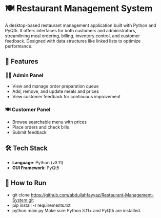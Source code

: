 # 🍽️ Restaurant Management System
A desktop-based restaurant management application built with Python and PyQt5. It offers interfaces for both customers and administrators, streamlining meal ordering, billing, inventory control, and customer feedback. Designed with data structures like linked lists to optimize performance.

## 🚀 Features
### 👨‍🍳 Admin Panel
- View and manage order preparation queue
- Add, remove, and update meals and prices
- View customer feedback for continuous improvement

### 🍽️ Customer Panel
- Browse searchable menu with prices
- Place orders and check bills
- Submit feedback

## 🛠 Tech Stack
- **Language**: Python (v3.11)
- **GUI Framework**: PyQt5

## 📁 How to Run
- git clone https://github.com/abdullahfayyaz/Restaurant-Management-System.git
- pip install -r requirements.txt
- python main.py
Make sure Python 3.11+ and PyQt5 are installed.
